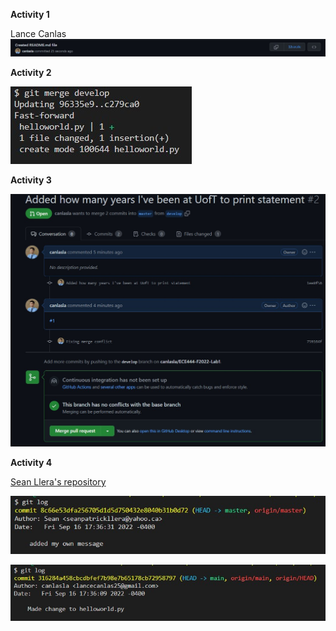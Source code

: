 **Activity 1**

Lance Canlas
![](images/Activity1.jpg)

**Activity 2**

![](images/Activity2.jpg)

**Activity 3**

![](images/Activity3.jpg)

**Activity 4**

[Sean Llera's repository](https://github.com/ayshon/ECE444-F2022-Lab1)

![](images/Activity4_sean.jpg)

![](images/Activity4_lance.jpg)
